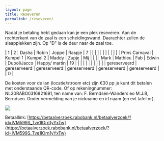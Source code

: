 ```yaml
---
layout: page
title: Reseveren
permalink: /reseveren/
---
```


Nadat je betaling hebt gedaan kan je een plek reseveren. Aan de rechterkant van de zaal is een scheidingswand. Daarachter zullen de slaapplekken zijn. Op "D" is de deur naar de zaal toe.

| 1 | 2 | Dasha | Robin | Joppe | Raspje | 7 |  |
|   |   |   |   |   |   |   |   |
| Prins Carnaval | Kumpel 1 | Kumpel 2 | Maddy | Zupje | Mij |   |  |
| Mark | Mathieu | Fab | Edwin | Dupol/Jacco | Happy/ martin | 19 |   |
|   |   |   |   |   |   |   |   |
| gereserveerd | gereserveerd | gereserveerd  | gereserveerd | gereserveerd | gereserveerd |   | D  |

De kosten voor de lan (locatie/stroom etc) zijn €30 pp je kunt dit betalen met onderstaande QR-code. Of op rekeningnummer: NL30RABO0316821691, ten name van: F. Berndsen-Wanders eo M.J.B, Berndsen. Onder vermelding van je nickname en irl naam (en evt tafel nr).

<img src="https://cdn.discordapp.com/attachments/1047843520049852427/1327565204434845737/Screenshot_20250111_100945_com.discord.png?ex=678386f1&is=67823571&hm=e651b6390eaa68b9e562b830b1f6d6adf1f22d68b33fca13ba01349122a0a502&" />

Betaallink: [https://betaalverzoek.rabobank.nl/betaalverzoek/?id=IVM599S_Tve1lOrn1yYxTw](https://betaalverzoek.rabobank.nl/betaalverzoek/?id=IVM599S_Tve1lOrn1yYxTw)
